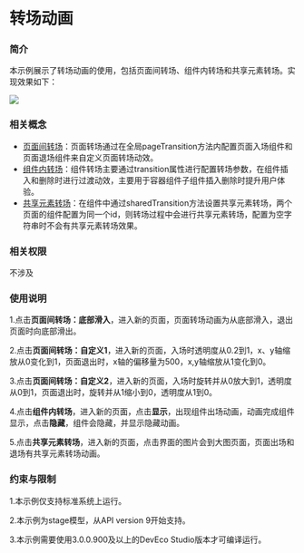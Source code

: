 # 转场动画

### 简介

本示例展示了转场动画的使用，包括页面间转场、组件内转场和共享元素转场。实现效果如下：

![](screenshots/devices/home.gif)

### 相关概念

- [页面间转场](https://gitee.com/openharmony/docs/blob/master/zh-cn/application-dev/reference/arkui-ts/ts-page-transition-animation.md)：页面转场通过在全局pageTransition方法内配置页面入场组件和页面退场组件来自定义页面转场动效。
- [组件内转场](https://gitee.com/openharmony/docs/blob/master/zh-cn/application-dev/reference/arkui-ts/ts-transition-animation-component.md)：组件转场主要通过transition属性进行配置转场参数，在组件插入和删除时进行过渡动效，主要用于容器组件子组件插入删除时提升用户体验。
- [共享元素转场](https://gitee.com/openharmony/docs/blob/master/zh-cn/application-dev/reference/arkui-ts/ts-transition-animation-shared-elements.md)：在组件中通过sharedTransition方法设置共享元素转场，两个页面的组件配置为同一个id，则转场过程中会进行共享元素转场，配置为空字符串时不会有共享元素转场效果。
### 相关权限

不涉及

### 使用说明

1.点击**页面间转场：底部滑入**，进入新的页面，页面转场动画为从底部滑入，退出页面时向底部滑出。

2.点击**页面间转场：自定义1**，进入新的页面，入场时透明度从0.2到1，x、y轴缩放从0变化到1，页面退出时，x轴的偏移量为500，x,y轴缩放从1变化到0。

3.点击**页面间转场：自定义2**，进入新的页面，入场时旋转并从0放大到1，透明度从0到1，页面退出时，旋转并从1缩小到0，透明度从1到0。

4.点击**组件内转场**，进入新的页面，点击**显示**，出现组件出场动画，动画完成组件显示，点击**隐藏**，组件会隐藏，并显示隐藏动画。

5.点击**共享元素转场**，进入新的页面，点击界面的图片会到大图页面，页面出场和退场有共享元素转场动画。

### 约束与限制

1.本示例仅支持标准系统上运行。

2.本示例为stage模型，从API version 9开始支持。

3.本示例需要使用3.0.0.900及以上的DevEco Studio版本才可编译运行。